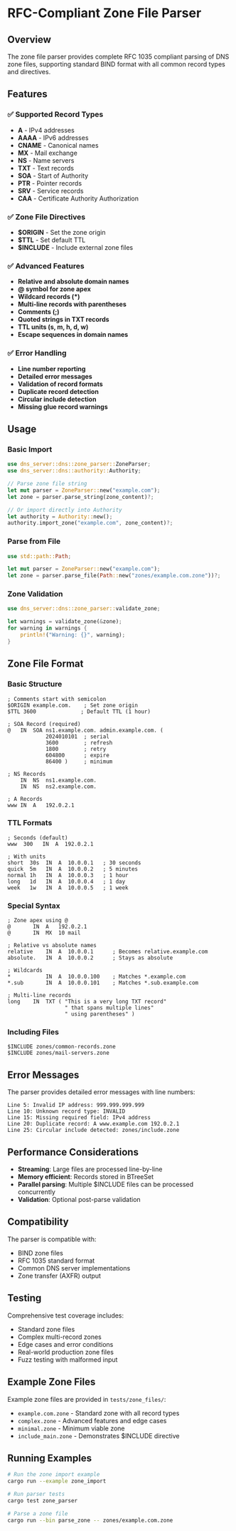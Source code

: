 # RFC-Compliant Zone File Parser

## Overview

The zone file parser provides complete RFC 1035 compliant parsing of DNS zone files, supporting standard BIND format with all common record types and directives.

## Features

### ✅ Supported Record Types
- **A** - IPv4 addresses
- **AAAA** - IPv6 addresses  
- **CNAME** - Canonical names
- **MX** - Mail exchange
- **NS** - Name servers
- **TXT** - Text records
- **SOA** - Start of Authority
- **PTR** - Pointer records
- **SRV** - Service records
- **CAA** - Certificate Authority Authorization

### ✅ Zone File Directives
- **$ORIGIN** - Set the zone origin
- **$TTL** - Set default TTL
- **$INCLUDE** - Include external zone files

### ✅ Advanced Features
- **Relative and absolute domain names**
- **@ symbol for zone apex**
- **Wildcard records (*)**
- **Multi-line records with parentheses**
- **Comments (;)**
- **Quoted strings in TXT records**
- **TTL units (s, m, h, d, w)**
- **Escape sequences in domain names**

### ✅ Error Handling
- **Line number reporting**
- **Detailed error messages**
- **Validation of record formats**
- **Duplicate record detection**
- **Circular include detection**
- **Missing glue record warnings**

## Usage

### Basic Import

```rust
use dns_server::dns::zone_parser::ZoneParser;
use dns_server::dns::authority::Authority;

// Parse zone file string
let mut parser = ZoneParser::new("example.com");
let zone = parser.parse_string(zone_content)?;

// Or import directly into Authority
let authority = Authority::new();
authority.import_zone("example.com", zone_content)?;
```

### Parse from File

```rust
use std::path::Path;

let mut parser = ZoneParser::new("example.com");
let zone = parser.parse_file(Path::new("zones/example.com.zone"))?;
```

### Zone Validation

```rust
use dns_server::dns::zone_parser::validate_zone;

let warnings = validate_zone(&zone);
for warning in warnings {
    println!("Warning: {}", warning);
}
```

## Zone File Format

### Basic Structure

```zone
; Comments start with semicolon
$ORIGIN example.com.    ; Set zone origin
$TTL 3600              ; Default TTL (1 hour)

; SOA Record (required)
@   IN  SOA ns1.example.com. admin.example.com. (
            2024010101  ; serial
            3600        ; refresh
            1800        ; retry
            604800      ; expire
            86400 )     ; minimum

; NS Records
    IN  NS  ns1.example.com.
    IN  NS  ns2.example.com.

; A Records
www IN  A   192.0.2.1
```

### TTL Formats

```zone
; Seconds (default)
www  300   IN  A  192.0.2.1

; With units
short  30s  IN  A  10.0.0.1   ; 30 seconds
quick  5m   IN  A  10.0.0.2   ; 5 minutes
normal 1h   IN  A  10.0.0.3   ; 1 hour
long   1d   IN  A  10.0.0.4   ; 1 day
week   1w   IN  A  10.0.0.5   ; 1 week
```

### Special Syntax

```zone
; Zone apex using @
@       IN  A   192.0.2.1
@       IN  MX  10 mail

; Relative vs absolute names
relative    IN  A  10.0.0.1      ; Becomes relative.example.com
absolute.   IN  A  10.0.0.2      ; Stays as absolute

; Wildcards
*           IN  A  10.0.0.100    ; Matches *.example.com
*.sub       IN  A  10.0.0.101    ; Matches *.sub.example.com

; Multi-line records
long    IN  TXT ( "This is a very long TXT record"
                  " that spans multiple lines"
                  " using parentheses" )
```

### Including Files

```zone
$INCLUDE zones/common-records.zone
$INCLUDE zones/mail-servers.zone
```

## Error Messages

The parser provides detailed error messages with line numbers:

```
Line 5: Invalid IP address: 999.999.999.999
Line 10: Unknown record type: INVALID
Line 15: Missing required field: IPv4 address
Line 20: Duplicate record: A www.example.com 192.0.2.1
Line 25: Circular include detected: zones/include.zone
```

## Performance Considerations

- **Streaming**: Large files are processed line-by-line
- **Memory efficient**: Records stored in BTreeSet
- **Parallel parsing**: Multiple $INCLUDE files can be processed concurrently
- **Validation**: Optional post-parse validation

## Compatibility

The parser is compatible with:
- BIND zone files
- RFC 1035 standard format
- Common DNS server implementations
- Zone transfer (AXFR) output

## Testing

Comprehensive test coverage includes:
- Standard zone files
- Complex multi-record zones
- Edge cases and error conditions
- Real-world production zone files
- Fuzz testing with malformed input

## Example Zone Files

Example zone files are provided in `tests/zone_files/`:
- `example.com.zone` - Standard zone with all record types
- `complex.zone` - Advanced features and edge cases
- `minimal.zone` - Minimum viable zone
- `include_main.zone` - Demonstrates $INCLUDE directive

## Running Examples

```bash
# Run the zone import example
cargo run --example zone_import

# Run parser tests
cargo test zone_parser

# Parse a zone file
cargo run --bin parse_zone -- zones/example.com.zone
```